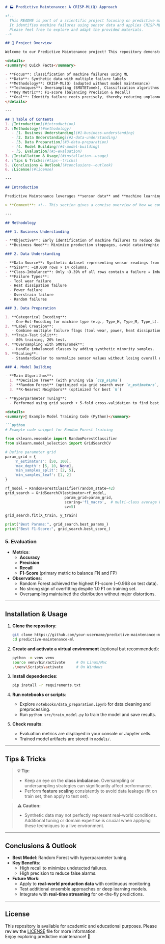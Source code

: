 ```md
# 🏭 Predictive Maintenance: A CRISP-ML(Q) Approach

<!-- 
  This README is part of a scientific project focusing on predictive maintenance. 
  It identifies machine failures using sensor data and applies CRISP-ML(Q) methodology. 
  Please feel free to explore and adapt the provided materials. 
-->

## 🎯 Project Overview

Welcome to our Predictive Maintenance project! This repository demonstrates how machine learning and data-driven analysis can anticipate equipment failures before they cause costly downtime. By collecting and processing sensor data, we aim to **detect** and **classify** machine failures early so maintenance operations can be scheduled proactively.

<details>
<summary>🔎 Quick Facts</summary>

- **Focus**: Classification of machine failures using ML  
- **Data**: Synthetic data with multiple failure labels  
- **Methodology**: CRISP-ML(Q) (adapted without model maintenance)  
- **Techniques**: Oversampling (SMOTETomek), Classification algorithms (Random Forest, KNN, Decision Tree)  
- **Key Metric**: F1-score (balancing Precision & Recall)  
- **Goal**: Identify failure roots precisely, thereby reducing unplanned downtime  
</details>

---

## 📝 Table of Contents
1. [Introduction](#introduction)  
2. [Methodology](#methodology)  
   - [1. Business Understanding](#1-business-understanding)  
   - [2. Data Understanding](#2-data-understanding)  
   - [3. Data Preparation](#3-data-preparation)  
   - [4. Model Building](#4-model-building)  
   - [5. Evaluation](#5-evaluation)  
3. [Installation & Usage](#installation--usage)  
4. [Tips & Tricks](#tips--tricks)  
5. [Conclusions & Outlook](#conclusions--outlook)  
6. [License](#license)  

---

## Introduction

Predictive Maintenance leverages **sensor data** and **machine learning** models to detect anomalies and forecast potential failures. Our approach uses **CRISP-ML(Q)** as a guideline to ensure transparent and iterative ML development. The goal is to proactively replace parts or schedule machine servicing before major breakdowns occur.

> **Comment**: <!-- This section gives a concise overview of how we combine data science with operational needs. -->

---

## Methodology

### 1. Business Understanding

- **Objective**: Early identification of machine failures to reduce downtime and maintenance costs.  
- **Business Need**: Minimize production stoppages, avoid catastrophic failures, and optimize resource usage.

### 2. Data Understanding

- **Data Source**: Synthetic dataset representing sensor readings from a milling machine.  
- **Size**: ~10,000 rows × 14 columns.  
- **Class-Imbalance**: Only ~3.39% of all rows contain a failure → Imbalanced dataset.  
- **Failure Types**:  
  - Tool wear failure  
  - Heat dissipation failure  
  - Power failure  
  - Overstrain failure  
  - Random failures  

### 3. Data Preparation

1. **Categorical Encoding**:  
   - One-Hot-Encoding for machine type (e.g., Type_H, Type_M, Type_L).
2. **Label Creation**:  
   - Combine multiple failure flags (tool wear, power, heat dissipation, etc.) into one label column. 
3. **Train-Test Split**:  
   - 80% training, 20% test.
4. **Oversampling with SMOTETomek**:  
   - Handle imbalanced classes by adding synthetic minority samples.
5. **Scaling**:  
   - StandardScaler to normalize sensor values without losing overall distribution.

### 4. Model Building

- **Main Algorithms**:  
  1. **Decision Tree** (with pruning via `ccp_alpha`)  
  2. **Random Forest** (optimized via grid search over `n_estimators`, `max_depth`, `min_samples_split`, etc.)  
  3. **K-Nearest Neighbors** (optimized for best `k`)  

- **Hyperparameter Tuning**:  
  - Performed using grid search + 5-fold cross-validation to find best performance on the training data.

<details>
<summary>📌 Example Model Training Code (Python)</summary>

```python
# Example code snippet for Random Forest training

from sklearn.ensemble import RandomForestClassifier
from sklearn.model_selection import GridSearchCV

# Define parameter grid
param_grid = {
    'n_estimators': [50, 100],
    'max_depth': [5, 10, None],
    'min_samples_split': [2, 5],
    'min_samples_leaf': [1, 2]
}

rf_model = RandomForestClassifier(random_state=42)
grid_search = GridSearchCV(estimator=rf_model,
                           param_grid=param_grid,
                           scoring='f1_macro',  # multi-class average F1
                           cv=5)

grid_search.fit(X_train, y_train)

print("Best Params:", grid_search.best_params_)
print("Best F1-Score:", grid_search.best_score_)
```
</details>

### 5. Evaluation

- **Metrics**:  
  - **Accuracy**  
  - **Precision**  
  - **Recall**  
  - **F1-Score** (primary metric to balance FN and FP)  
- **Observations**:  
  - Random Forest achieved the highest F1-score (~0.968 on test data).  
  - No strong sign of overfitting despite 1.0 F1 on training set.  
  - Oversampling maintained the distribution without major distortions.  

---

## Installation & Usage

1. **Clone the repository**:
   ```bash
   git clone https://github.com/your-username/predictive-maintenance-ml.git
   cd predictive-maintenance-ml
   ```

2. **Create and activate a virtual environment** (optional but recommended):
   ```bash
   python -m venv venv
   source venv/bin/activate     # On Linux/Mac
   .\venv\Scripts\activate      # On Windows
   ```

3. **Install dependencies**:
   ```bash
   pip install -r requirements.txt
   ```

4. **Run notebooks or scripts**:
   - Explore `notebooks/data_preparation.ipynb` for data cleaning and preprocessing.
   - Run `python src/train_model.py` to train the model and save results.

5. **Check results**:
   - Evaluation metrics are displayed in your console or Jupyter cells.
   - Trained model artifacts are stored in `models/`.

---

## Tips & Tricks

> **:bulb: Tip:** 
> - Keep an eye on the **class imbalance**. Oversampling or undersampling strategies can significantly affect performance.  
> - Perform **feature scaling** consistently to avoid data leakage (fit on train set, then apply to test set).

> **⚠️ Caution:** 
> - Synthetic data may not perfectly represent real-world conditions. Additional tuning or domain expertise is crucial when applying these techniques to a live environment.

---

## Conclusions & Outlook

- **Best Model**: Random Forest with hyperparameter tuning.  
- **Key Benefits**:  
  - High recall to minimize undetected failures.  
  - High precision to reduce false alarms.  
- **Future Work**:  
  - Apply to **real-world production data** with continuous monitoring.  
  - Test additional ensemble approaches or deep learning models.  
  - Integrate with **real-time streaming** for on-the-fly predictions.

---

## License

This repository is available for academic and educational purposes. Please review the [LICENSE](LICENSE) file for more information.  
Enjoy exploring predictive maintenance! 🚀
```
